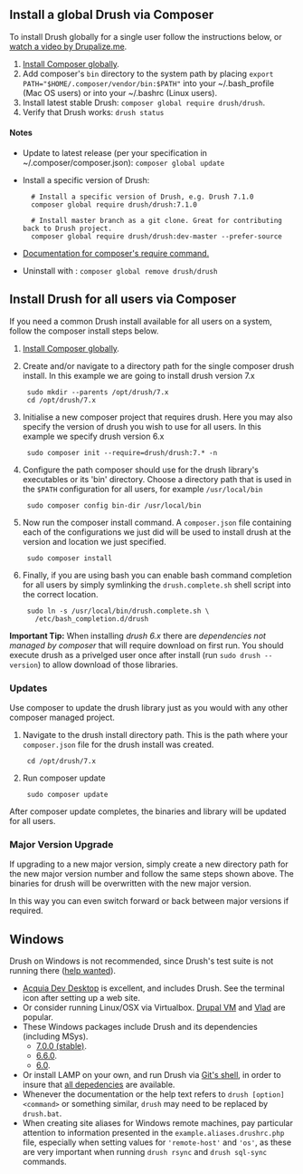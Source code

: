 Install a global Drush via Composer
------------------
To install Drush globally for a single user follow the instructions below, or [watch a video by Drupalize.me](https://youtu.be/eAtDaD8xz0Q). 

1. [Install Composer globally](https://getcomposer.org/doc/00-intro.md#globally).
1. Add composer's `bin` directory to the system path by placing `export PATH="$HOME/.composer/vendor/bin:$PATH"` into your ~/.bash_profile (Mac OS users) or into your ~/.bashrc (Linux users).		
1. Install latest stable Drush: `composer global require drush/drush`.		
1. Verify that Drush works: `drush status`				

#### Notes		
* Update to latest release (per your specification in ~/.composer/composer.json): `composer global update`
* Install a specific version of Drush:		

        # Install a specific version of Drush, e.g. Drush 7.1.0
        composer global require drush/drush:7.1.0

        # Install master branch as a git clone. Great for contributing back to Drush project.
        composer global require drush/drush:dev-master --prefer-source

* [Documentation for composer's require command.](http://getcomposer.org/doc/03-cli.md#require)
* Uninstall with : `composer global remove drush/drush`

Install Drush for all users via Composer
------------
If you need a common Drush install available for all users on a system, follow the composer install steps below.

1. [Install Composer globally](https://getcomposer.org/doc/00-intro.md#globally).
1. Create and/or navigate to a directory path for the single composer drush install. In this example we are going to install drush version 7.x

        sudo mkdir --parents /opt/drush/7.x
        cd /opt/drush/7.x

1. Initialise a new composer project that requires drush. Here you may also specify the version of drush you wish to use for all users. In this example we specify drush version 6.x

        sudo composer init --require=drush/drush:7.* -n

1. Configure the path composer should use for the drush library's executables or its 'bin' directory. Choose a directory path that is used in the `$PATH` configuration for all users, for example `/usr/local/bin`

        sudo composer config bin-dir /usr/local/bin

1. Now run the composer install command. A `composer.json` file containing each of the configurations we just did will be used to install drush at the version and location we just specified.

        sudo composer install

1. Finally, if you are using bash you can enable bash command completion for all users by simply symlinking the `drush.complete.sh` shell script into the correct location.

        sudo ln -s /usr/local/bin/drush.complete.sh \
          /etc/bash_completion.d/drush

**Important Tip:** When installing *drush 6.x* there are *dependencies not managed by composer* that will require download on first run. You
should execute drush as a privelged user once after install (run `sudo drush --version`) to allow download of those libraries.

### Updates

Use composer to update the drush library just as you would with any other composer managed project.

1. Navigate to the drush install directory path. This is the path where your `composer.json` file for the drush install was created.

        cd /opt/drush/7.x

1. Run composer update

        sudo composer update

After composer update completes, the binaries and library will be updated for all users.

### Major Version Upgrade

If upgrading to a new major version, simply create a new directory path for the new major version number and follow the same steps shown above. The binaries for drush will be overwritten with the new major version.

In this way you can even switch forward or back between major versions if required.


Windows
------------
Drush on Windows is not recommended, since Drush's test suite is not running there ([help wanted](https://github.com/drush-ops/drush/issues/1612)).

- [Acquia Dev Desktop](https://www.acquia.com/downloads) is excellent, and includes Drush. See the terminal icon after setting up a web site.
- Or consider running Linux/OSX via Virtualbox. [Drupal VM](http://www.drupalvm.com/) and [Vlad](https://github.com/hashbangcode/vlad) are popular.
- These Windows packages include Drush and its dependencies (including MSys).
    - [7.0.0 (stable)](https://github.com/drush-ops/drush/releases/download/7.0.0/windows-7.0.0.zip).
    - [6.6.0](https://github.com/drush-ops/drush/releases/download/6.6.0/windows-6.6.0.zip).
    - [6.0](https://github.com/drush-ops/drush/releases/download/6.0.0/Drush-6.0-2013-08-28-Installer-v1.0.21.msi).
- Or install LAMP on your own, and run Drush via [Git's shell](https://git-for-windows.github.io/), in order to insure that [all depedencies](https://github.com/acquia/DevDesktopCommon/tree/master/bintools-win/msys/bin) are available.
- Whenever the documentation or the help text refers to `drush [option] <command>` or something similar, `drush` may need to be replaced by `drush.bat`.
- When creating site aliases for Windows remote machines, pay particular attention to information presented in the `example.aliases.drushrc.php` file, especially when setting values for `'remote-host'` and `'os'`, as these are very important when running `drush rsync` and `drush sql-sync` commands.
